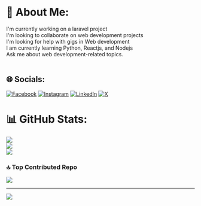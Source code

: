 # 💫 About Me:
I'm currently working on a laravel project<br>I'm looking to collaborate on web development projects<br>I'm looking for help with gigs in Web development<br>I am currently learning Python, Reactjs, and Nodejs<br>Ask me about web development-related topics.<br><br>


## 🌐 Socials:
[![Facebook](https://img.shields.io/badge/Facebook-%231877F2.svg?logo=Facebook&logoColor=white)](https://facebook.com/https://www.facebook.com/profile.php?id=100092587473421) [![Instagram](https://img.shields.io/badge/Instagram-%23E4405F.svg?logo=Instagram&logoColor=white)](https://instagram.com/chigoziedominiq) [![LinkedIn](https://img.shields.io/badge/LinkedIn-%230077B5.svg?logo=linkedin&logoColor=white)](https://linkedin.com/in/https://www.linkedin.com/in/dominic-chigozie-624938241/) [![X](https://img.shields.io/badge/X-black.svg?logo=X&logoColor=white)](https://x.com/https://x.com/ChigozieDomnic) 

# 📊 GitHub Stats:
![](https://github-readme-stats.vercel.app/api?username=Dominichigozie2&theme=dark&hide_border=false&include_all_commits=true&count_private=false)<br/>
![](https://github-readme-streak-stats.herokuapp.com/?user=Dominichigozie2&theme=dark&hide_border=false)<br/>
![](https://github-readme-stats.vercel.app/api/top-langs/?username=Dominichigozie2&theme=dark&hide_border=false&include_all_commits=true&count_private=false&layout=compact)


### 🔝 Top Contributed Repo
![](https://github-contributor-stats.vercel.app/api?username=Dominichigozie2&limit=5&theme=dark&combine_all_yearly_contributions=true)

---
[![](https://visitcount.itsvg.in/api?id=Dominichigozie2&icon=2&color=0)](https://visitcount.itsvg.in)

<!-- Proudly created with GPRM ( https://gprm.itsvg.in ) -->
